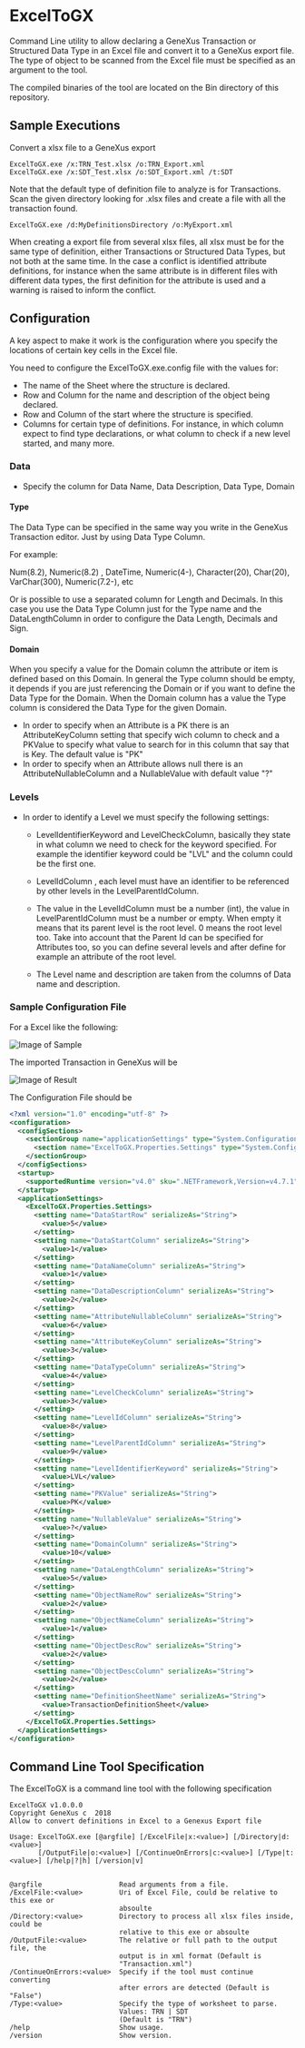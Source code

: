 ﻿# ExcelToGX

Command Line utility to allow declaring a GeneXus Transaction or Structured Data Type in an Excel file and convert it to a GeneXus export file. The type of object to be scanned from the Excel file must be specified as an argument to the tool.

The compiled binaries of the tool are located on the Bin directory of this repository. 

## Sample Executions

Convert a xlsx file to a GeneXus export
```
ExcelToGX.exe /x:TRN_Test.xlsx /o:TRN_Export.xml
ExcelToGX.exe /x:SDT_Test.xlsx /o:SDT_Export.xml /t:SDT
```
Note that the default type of definition file to analyze is for Transactions.
Scan the given directory looking for .xlsx files and create a file with all the transaction found.
```
ExcelToGX.exe /d:MyDefinitionsDirectory /o:MyExport.xml
```
When creating a export file from several xlsx files, all xlsx must be for the same type of definition, either Transactions or Structured Data Types, but not both at the same time. In the case a conflict is identified attribute definitions, for instance when the same attribute is in different files with different data types, the first definition for the attribute is used and a warning is raised to inform the conflict.


## Configuration

A key aspect to make it work is the configuration where you specify the locations of certain key cells in the Excel file.

You need to configure the ExcelToGX.exe.config file with the values for:

- The name of the Sheet where the structure is declared.
- Row and Column for the name and description of the object being declared.
- Row and Column of the start where the structure is specified.
- Columns for certain type of definitions. For instance, in which column expect to find type declarations, or what column to check if a new level started, and many more.


### Data 
- Specify the column for Data Name, Data Description, Data Type, Domain

#### Type
The Data Type can be specified in the same way you write in the GeneXus Transaction editor. Just by using Data Type Column.

For example: 

Num(8.2), Numeric(8.2) , DateTime, Numeric(4-), Character(20), Char(20), VarChar(300), Numeric(7.2-), etc

Or is possible to use a separated column for Length and Decimals. In this case you use the Data Type Column just for the Type name and the DataLengthColumn in order to configure the Data Length, Decimals and Sign.

#### Domain
When you specify a value for the Domain column the attribute or item is defined based on this Domain. In general the Type column should be empty, it depends if you are just referencing the Domain or if you want to define the Data Type for the Domain.
When the Domain column has a value the Type column is considered the Data Type for the given Domain. 

- In order to specify when an Attribute is a PK there is an AttributeKeyColumn setting that specify wich column to check and a PKValue to specify what value to search for in this column that say that is Key. The default value is "PK"
- In order to specify when an Attribute allows null there is an AttributeNullableColumn and a NullableValue with default value "?"

### Levels
- In order to identify a Level we must specify the following settings:
  - LevelIdentifierKeyword and LevelCheckColumn, basically they state in what column we need to check for the keyword specified.
  For example the identifier keyword could be "LVL" and the column could be the first one.
   - LevelIdColumn , each level must have an identifier to be referenced by other levels in the LevelParentIdColumn.
   - The value in the LevelIdColumn must be a number (int), the value in LevelParentIdColumn must be a number or empty.  When empty it means that its parent level is the root level.
   0 means the root level too.
   Take into account that the Parent Id can be specified for Attributes too, so you can define several levels and after define for example an attribute of the root level.
   
   - The Level name and description are taken from the columns of Data name and description.

### Sample Configuration File

For a Excel like the following:

![Image of Sample](https://github.com/genexuslabs/ExcelToBC/blob/master/sample.png)

The imported Transaction in GeneXus will be

![Image of Result](https://github.com/genexuslabs/ExcelToBC/blob/master/importedTrn.png)


The Configuration File should be

```xml
<?xml version="1.0" encoding="utf-8" ?>
<configuration>
  <configSections>
    <sectionGroup name="applicationSettings" type="System.Configuration.ApplicationSettingsGroup, System, Version=4.0.0.0, Culture=neutral, PublicKeyToken=b77a5c561934e089" >
      <section name="ExcelToGX.Properties.Settings" type="System.Configuration.ClientSettingsSection, System, Version=4.0.0.0, Culture=neutral, PublicKeyToken=b77a5c561934e089" requirePermission="false" />
    </sectionGroup>
  </configSections>
  <startup> 
    <supportedRuntime version="v4.0" sku=".NETFramework,Version=v4.7.1" />
  </startup>
  <applicationSettings>
    <ExcelToGX.Properties.Settings>
      <setting name="DataStartRow" serializeAs="String">
        <value>5</value>
      </setting>
      <setting name="DataStartColumn" serializeAs="String">
        <value>1</value>
      </setting>
      <setting name="DataNameColumn" serializeAs="String">
        <value>1</value>
      </setting>
      <setting name="DataDescriptionColumn" serializeAs="String">
        <value>2</value>
      </setting>
      <setting name="AttributeNullableColumn" serializeAs="String">
        <value>6</value>
      </setting>
      <setting name="AttributeKeyColumn" serializeAs="String">
        <value>3</value>
      </setting>
      <setting name="DataTypeColumn" serializeAs="String">
        <value>4</value>
      </setting>
      <setting name="LevelCheckColumn" serializeAs="String">
        <value>3</value>
      </setting>
      <setting name="LevelIdColumn" serializeAs="String">
        <value>8</value>
      </setting>
      <setting name="LevelParentIdColumn" serializeAs="String">
        <value>9</value>
      </setting>
      <setting name="LevelIdentifierKeyword" serializeAs="String">
        <value>LVL</value>
      </setting>
      <setting name="PKValue" serializeAs="String">
        <value>PK</value>
      </setting>
      <setting name="NullableValue" serializeAs="String">
        <value>?</value>
      </setting>
      <setting name="DomainColumn" serializeAs="String">
        <value>10</value>
      </setting>
      <setting name="DataLengthColumn" serializeAs="String">
        <value>5</value>
      </setting>
      <setting name="ObjectNameRow" serializeAs="String">
        <value>2</value>
      </setting>
      <setting name="ObjectNameColumn" serializeAs="String">
        <value>1</value>
      </setting>
      <setting name="ObjectDescRow" serializeAs="String">
        <value>2</value>
      </setting>
      <setting name="ObjectDescColumn" serializeAs="String">
        <value>2</value>
      </setting>
      <setting name="DefinitionSheetName" serializeAs="String">
        <value>TransactionDefinitionSheet</value>
      </setting>
    </ExcelToGX.Properties.Settings>
  </applicationSettings>
</configuration>
```
## Command Line Tool Specification

The ExcelToGX is a command line tool with the following specification

```
ExcelToGX v1.0.0.0
Copyright GeneXus c  2018
Allow to convert definitions in Excel to a Genexus Export file

Usage: ExcelToGX.exe [@argfile] [/ExcelFile|x:<value>] [/Directory|d:<value>]
       [/OutputFile|o:<value>] [/ContinueOnErrors|c:<value>] [/Type|t:<value>] [/help|?|h] [/version|v]


@argfile                   Read arguments from a file.
/ExcelFile:<value>         Uri of Excel File, could be relative to this exe or
                           absoulte
/Directory:<value>         Directory to process all xlsx files inside, could be
                           relative to this exe or absoulte
/OutputFile:<value>        The relative or full path to the output file, the
                           output is in xml format (Default is
                           "Transaction.xml")
/ContinueOnErrors:<value>  Specify if the tool must continue converting
                           after errors are detected (Default is "False")
/Type:<value>              Specify the type of worksheet to parse.
                           Values: TRN | SDT
                           (Default is "TRN")
/help                      Show usage.
/version                   Show version.
```


